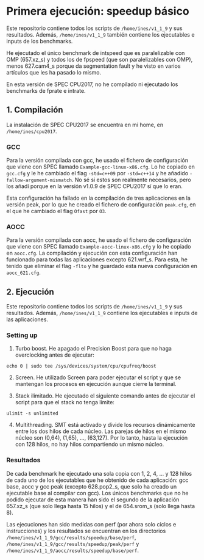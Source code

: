 # Primera ejecución: speedup básico 
Este repositorio contiene todos los scripts de `/home/ines/v1_1_9` y sus resultados. Además, `/home/ines/v1_1_9` también contiene los ejecutables e inputs de los benchmarks.

He ejecutado el único benchmark de intspeed que es paralelizable con OMP (657.xz_s) y todos los de fpspeed (que son paralelizables con OMP), menos 627.cam4_s porque da segmentation fault y he visto en varios artículos que les ha pasado lo mismo.

En esta versión de SPEC CPU2017, no he compilado ni ejecutado los benchmarks de fprate e intrate.

## 1. Compilación 
La instalación de SPEC CPU2017 se encuentra en mi home, en `/home/ines/cpu2017`.

### GCC
Para la versión compilada con gcc, he usado el fichero de configuración que viene con SPEC llamado `Example-gcc-linux-x86.cfg`. Lo he copiado en `gcc.cfg` y le he cambiado el flag `-std=c++09` por `-std=c++14` y he añadido `-fallow-argument-mismatch`. No sé si estos son realmente necesarios, pero los añadí porque en la versión v1.0.9 de SPEC CPU2017 sí que lo eran. 

Esta configuración ha fallado en la compilación de tres aplicaciones en la versión peak, por lo que he creado el fichero de configuración `peak.cfg`, en el que he cambiado el flag `Ofast` por `O3`.

### AOCC
Para la versión compilada con aocc,  he usado el fichero de configuración que viene con SPEC llamado `Example-aocc-linux-x86.cfg` y  lo he copiado en `aocc.cfg`. La compilación y ejecución con esta configuración han funcionado para todas las aplicaciones excepto 621.wrf_s. Para esta, he tenido que eliminar el flag `-flto` y he guardado esta nueva configuración en `aocc_621.cfg`.

## 2. Ejecución
Este repositorio contiene todos los scripts de `/home/ines/v1_1_9` y sus resultados. Además, `/home/ines/v1_1_9` contiene los ejecutables e inputs de las aplicaciones.

### Setting up
1. Turbo boost. He apagado el Precision Boost para que no haga overclocking antes de ejecutar:
```
echo 0 | sudo tee /sys/devices/system/cpu/cpufreq/boost
```
2. Screen. He utilizado Screen para poder ejecutar el script y que se mantengan los procesos en ejecución aunque cierre la terminal.

3. Stack ilimitado. He ejecutado el siguiente comando antes de ejecutar el script para que el stack no tenga límite: 
```
ulimit -s unlimited
```

4. Multithreading. SMT está activado y divide los recursos dinámicamente entre los dos hilos de cada núcleo. Las parejas de hilos en el mismo núcleo son (0,64), (1,65), ..., (63,127). Por lo tanto, hasta la ejecución con 128 hilos, no hay hilos compartiendo un mismo núcleo.

### Resultados
De cada benchmark he ejecutado una sola copia con 1, 2, 4, ... y 128 hilos de cada uno de los ejecutables que he obtenido de cada aplicación: gcc base, aocc y gcc peak (excepto 628.pop2_s, que solo ha creado un ejecutable base al compilar con gcc). Los únicos benchmarks que no he podido ejecutar de esta manera han sido el segundo de la aplicación 657.xz_s (que solo llega hasta 15 hilos) y el de 654.srom_s (solo llega hasta 8).

Las ejecuciones han sido medidas con perf (por ahora solo ciclos e instrucciones) y los resultados se encuentran en los directorios `/home/ines/v1_1_9/gcc/results/speedup/base/perf`, `/home/ines/v1_1_9/gcc/results/speedup/peak/perf` y `/home/ines/v1_1_9/aocc/results/speedup/base/perf`.